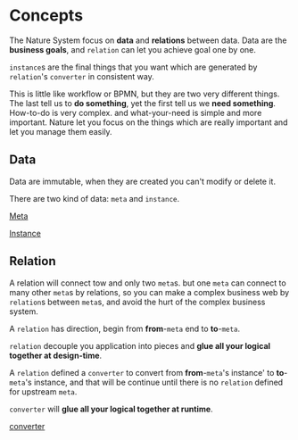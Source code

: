 # Concepts

The Nature System focus on **data** and **relations** between data.  Data are the  **business goals**, and `relation` can let you achieve goal one by one.  

`instance`s are the final things that you want which are generated by `relation`'s `converter` in consistent way.

This is little like workflow or BPMN,  but they are two very different things. The last tell us to **do something**, yet the first tell us we **need something**. How-to-do is very complex. and what-your-need is simple and more important.  Nature let you focus on the things which are really important and let you manage them easily.

## Data

Data are immutable, when they are created you can't modify or delete it.

There are two kind of data: `meta` and `instance`.  

[Meta](concept-meta.md)

[Instance](concept-instance.md)

## Relation

A relation will connect tow and only two `meta`s.  but one `meta` can connect to many other `meta`s by relations, so you can make a complex business web by `relation`s between `meta`s, and avoid the hurt of the complex business system.

A `relation` has direction, begin from **from**-`meta` end to **to**-`meta`.

`relation` decouple you application into pieces and **glue all your logical together at design-time**.

A `relation` defined a `converter` to convert from **from**-`meta`'s instance' to **to**-`meta`'s instance, and that will be continue until there is no `relation` defined for upstream `meta`.

`converter` will **glue all your logical together at runtime**. 

[converter](concept-converter.md)

